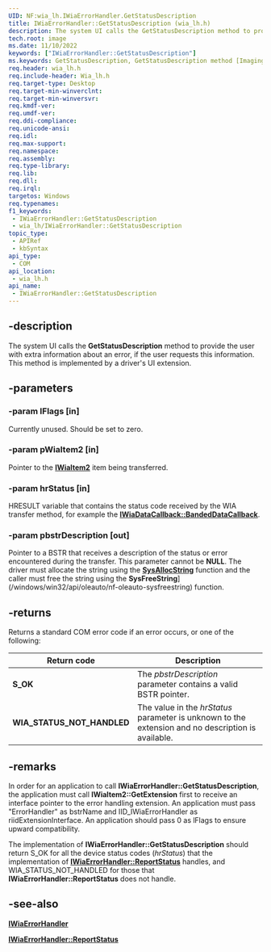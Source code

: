 ```yaml
---
UID: NF:wia_lh.IWiaErrorHandler.GetStatusDescription
title: IWiaErrorHandler::GetStatusDescription (wia_lh.h)
description: The system UI calls the GetStatusDescription method to provide the user with extra information about an error, if the user requests this information. This method is implemented by a driver's UI extension.
tech.root: image
ms.date: 11/10/2022
keywords: ["IWiaErrorHandler::GetStatusDescription"]
ms.keywords: GetStatusDescription, GetStatusDescription method [Imaging Devices], GetStatusDescription method [Imaging Devices],IWiaErrorHandler interface, IWiaErrorHandler interface [Imaging Devices],GetStatusDescription method, IWiaErrorHandler.GetStatusDescription, IWiaErrorHandler::GetStatusDescription, IWiaErrorHandler_4bd0cba6-d729-4942-b56a-588af88ef913.xml, image.iwiaerrorhandler_getstatusdescription, wia_lh/IWiaErrorHandler::GetStatusDescription
req.header: wia_lh.h
req.include-header: Wia_lh.h
req.target-type: Desktop
req.target-min-winverclnt:
req.target-min-winversvr: 
req.kmdf-ver: 
req.umdf-ver: 
req.ddi-compliance: 
req.unicode-ansi: 
req.idl: 
req.max-support: 
req.namespace: 
req.assembly: 
req.type-library: 
req.lib: 
req.dll: 
req.irql: 
targetos: Windows
req.typenames: 
f1_keywords:
 - IWiaErrorHandler::GetStatusDescription
 - wia_lh/IWiaErrorHandler::GetStatusDescription
topic_type:
 - APIRef
 - kbSyntax
api_type:
 - COM
api_location:
 - wia_lh.h
api_name:
 - IWiaErrorHandler::GetStatusDescription
---
```


## -description

 The system UI calls the **GetStatusDescription** method to provide the user with extra information about an error, if the user requests this information. This method is implemented by a driver's UI extension.

## -parameters

### -param lFlags [in]

Currently unused. Should be set to zero.

### -param pWiaItem2 [in]

Pointer to the [**IWiaItem2**](/windows/win32/wia/-wia-iwiaitem2) item being transferred.

### -param hrStatus [in]

HRESULT variable that contains the status code received by the WIA transfer method, for example the [**IWiaDataCallback::BandedDataCallback**](/windows/win32/api/wia_xp/nf-wia_xp-iwiadatacallback-bandeddatacallback).

### -param pbstrDescription [out]

Pointer to a BSTR that receives a description of the status or error encountered during the transfer. This parameter cannot be **NULL**. The driver must allocate the string using the [**SysAllocString**](/windows/win32/api/oleauto/nf-oleauto-sysallocstring) function and the caller must free the string using the **SysFreeString**](/windows/win32/api/oleauto/nf-oleauto-sysfreestring) function.

## -returns

Returns a standard COM error code if an error occurs, or one of the following:

| Return code | Description |
|---|---|
| **S_OK** | The *pbstrDescription* parameter contains a valid BSTR pointer. |
| **WIA_STATUS_NOT_HANDLED** | The value in the *hrStatus* parameter is unknown to the extension and no description is available. |

## -remarks

In order for an application to call **IWiaErrorHandler::GetStatusDescription**, the application must call **IWiaItem2::GetExtension** first to receive an interface pointer to the error handling extension. An application must pass "ErrorHandler" as bstrName and IID_IWiaErrorHandler as riidExtensionInterface. An application should pass 0 as lFlags to ensure upward compatibility.

The implementation of **IWiaErrorHandler::GetStatusDescription** should return S_OK for all the device status codes (*hrStatus*) that the implementation of [**IWiaErrorHandler::ReportStatus**](nf-wia_lh-iwiaerrorhandler-reportstatus.md) handles, and WIA_STATUS_NOT_HANDLED for those that **IWiaErrorHandler::ReportStatus** does not handle.

## -see-also

[**IWiaErrorHandler**](nn-wia_lh-iwiaerrorhandler.md)

[**IWiaErrorHandler::ReportStatus**](nf-wia_lh-iwiaerrorhandler-reportstatus.md)
